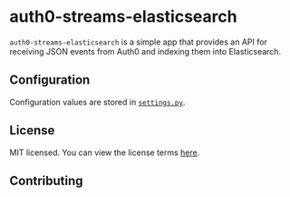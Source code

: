 # auth0-streams-elasticsearch

`auth0-streams-elasticsearch` is a simple app that provides an API for receiving
JSON events from Auth0 and indexing them into Elasticsearch.

## Configuration

Configuration values are stored in [`settings.py`](/auth0_streams_elasticsearch/settings.py).

## License

MIT licensed. You can view the license terms [here](/LICENSE).

## Contributing

